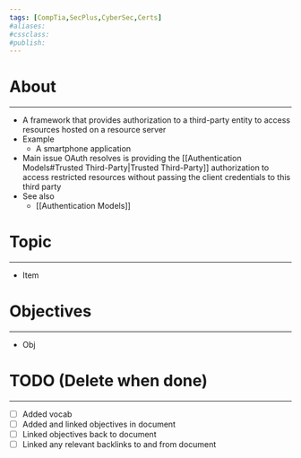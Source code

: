 ```yaml
---
tags: [CompTia,SecPlus,CyberSec,Certs]
#aliases:
#cssclass:
#publish:
---
```


# About
---
- A framework that provides authorization to a third-party entity to access resources hosted on a resource server
- Example
	- A smartphone application
- Main issue OAuth resolves is providing the [[Authentication Models#Trusted Third-Party|Trusted Third-Party]] authorization to access restricted resources without passing the client credentials to this third party
- See also
	- [[Authentication Models]]

# Topic
---
- Item

# Objectives
---
- Obj

# TODO (Delete when done)
---
- [ ] Added vocab
- [ ] Added and linked objectives in document
- [ ] Linked objectives back to document
- [ ] Linked any relevant backlinks to and from document